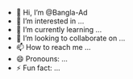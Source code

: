 - 👋 Hi, I’m @Bangla-Ad
- 👀 I’m interested in ...
- 🌱 I’m currently learning ...
- 💞️ I’m looking to collaborate on ...
- 📫 How to reach me ...
- 😄 Pronouns: ...
- ⚡ Fun fact: ...

<!---
Bangla-Ad/Bangla-Ad is a ✨ special ✨ repository because its `README.md` (this file) appears on your GitHub profile.
You can click the Preview link to take a look at your changes.
--->
